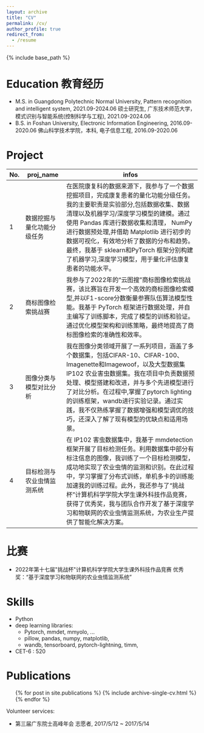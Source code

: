 ```yaml
---
layout: archive
title: "CV"
permalink: /cv/
author_profile: true
redirect_from:
  - /resume
---
```


{% include base_path %}

Education 教育经历
======
* M.S. in Guangdong Polytechnic Normal University, Pattern recognition and intelligent system, 2021.09-2024.06
硕士研究生, 广东技术师范大学，模式识别与智能系统(控制科学与工程), 2021.09-2024.06
* B.S. in Foshan University, Electronic Information Engineering, 2016.09-2020.06
佛山科学技术学院，本科, 电子信息工程, 2016.09-2020.06

Project
===
| No.  | proj_name                  | infos                                                        |
| ---- | -------------------------- | ------------------------------------------------------------ |
| 1    | 数据挖掘与量化功能分级任务 | 在医院康复科的数据来源下，我参与了一个数据挖掘项目，完成康复患者的量化功能分级任务。我的主要职责是实验部分,包括数据收集、数据清理以及机器学习/深度学习模型的建模。通过使用 Pandas 库进行数据收集和清理， NumPy 进行数据预处理,并借助 Matplotlib 进行初步的数据可视化，有效地分析了数据的分布和趋势。最终，我基于 sklearn和PyTorch 框架分别构建了机器学习,深度学习模型，用于量化评估康复患者的功能水平。 |
| 2    | 商标图像检索挑战赛         | 我参与了2022年的“云图搜”商标图像检索挑战赛，该比赛旨在开发一个高效的商标图像检索模型,并以F1-score分数衡量参赛队伍算法模型性能。我基于 PyTorch 框架进行数据处理，并自主编写了训练脚本，完成了模型的训练和验证。通过优化模型架构和训练策略，最终地提高了商标图像检索的准确性和效率。 |
| 3    | 图像分类与模型对比分析     | 我在图像分类领域开展了一系列项目，涵盖了多个数据集，包括CIFAR-10、CIFAR-100、Imagenette和Imagewoof，以及大型数据集 IP102 农业害虫数据集。我在项目中负责数据预处理、模型搭建和改进，并与多个先进模型进行了对比分析。在过程中,掌握了pytorch lighting的训练框架，wandb进行实验记录。通过实践，我不仅熟练掌握了数据增强和模型调优的技巧，还深入了解了现有模型的优缺点和适用场景。 |
| 4    | 目标检测与农业虫情监测系统 | 在 IP102 害虫数据集中，我基于 mmdetection 框架开展了目标检测任务。利用数据集中部分有标注信息的图像，我训练了一个目标检测模型，成功地实现了农业虫情的监测和识别。在此过程中，学习掌握了分布式训练，单机多卡的训练能加速我的训练过程。此外，我还参与了“挑战杯”计算机科学学院大学生课外科技作品竞赛，获得了优秀奖，我与团队合作开发了基于深度学习和物联网的农业虫情监测系统，为农业生产提供了智能化解决方案。 |


比赛
======
* 2022年第十七届"挑战杯"计算机科学学院大学生课外科技作品竞赛 优秀奖：“基于深度学习和物联网的农业虫情监测系统”

Skills
======
* Python
* deep learning libraries: 
  * Pytorch, mmdet, mmyolo, ...
  * pillow, pandas, numpy, matplotlib, 
  * wandb, tensorboard, pytorch-lightning, timm, 
* CET-6 : 520

Publications
======

  <ul>{% for post in site.publications %}
    {% include archive-single-cv.html %}
  {% endfor %}</ul>

Volunteer services:
* 第三届广东院士高峰年会 志愿者, 2017/5/12 ~ 2017/5/14

<!--

Talks
======

  <ul>{% for post in site.talks %}
    {% include archive-single-talk-cv.html %}
  {% endfor %}</ul>
# Teaching

  <ul>{% for post in site.teaching %}
    {% include archive-single-cv.html %}
  {% endfor %}</ul>


Service and leadership
======
* Currently signed in to 43 different slack teams

Work experience
======



-->